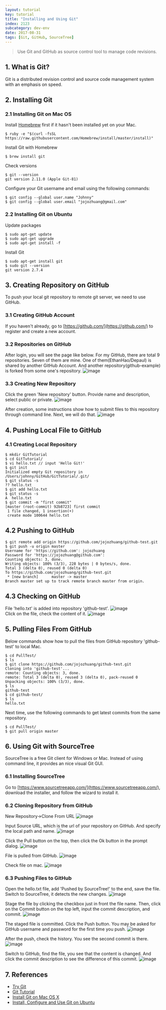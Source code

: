 ```yaml
---
layout: tutorial
key: tutorial
title: "Installing and Using Git"
index: 2123
subcategory: dev-env
date: 2017-08-31
tags: [Git, GitHub, SourceTree]
---
```


> Use Git and GitHub as source control tool to manage code revisions.

## 1. What is Git?
Git is a distributed revision control and source code management system with an emphasis on speed.

## 2. Installing Git
### 2.1 Installing Git on Mac OS
Install [Homebrew](https://brew.sh/) first if it hasn't been installed yet on your Mac.
```raw
$ ruby -e "$(curl -fsSL https://raw.githubusercontent.com/Homebrew/install/master/install)"
```
Install Git with Homebrew
```raw
$ brew install git
```

Check versions
```raw
$ git --version
git version 2.11.0 (Apple Git-81)
```
Configure your Git username and email using the following commands:
```raw
$ git config --global user.name "Johnny"
$ git config --global user.email "jojozhuang@gmail.com"
```

### 2.2 Installing Git on Ubuntu
Update packages
```raw
$ sudo apt-get update
$ sudo apt-get upgrade
$ sudo apt-get install -f
```

Install Git
```raw
$ sudo apt-get install git
$ sudo git --version
git version 2.7.4
```

## 3. Creating Repository on GitHub
To push your local git repository to remote git server, we need to use GitHub.
### 3.1 Creating GitHub Account
If you haven't already, go to [https://github.com/](https://github.com/) to register and create a new account.

### 3.2 Repositories on GitHub
After login, you will see the page like below. For my GitHub, there are total 9 repositories. Seven of them are mine. One of them(EthanHao/Depaul) is shared by another GitHub Account. And another repository(github-example) is forked from some one's repository.
![image](/assets/images/devops/2123/github.png)  

### 3.3 Creating New Repository
Click the green 'New repository' button. Provide name and description, select public or private.
![image](/assets/images/devops/2123/createrepo.png)  

After creation, some instructions show how to submit files to this repository through command line. Next, we will do that.
![image](/assets/images/devops/2123/repocreated.png)  

## 4. Pushing Local File to GitHub
### 4.1 Creating Local Repository
```raw
$ mkdir GitTutorial
$ cd GitTutorial/
$ vi hello.txt // input 'Hello Git!'
$ git init
Initialized empty Git repository in /Users/johnny/GitHub/GitTutorial/.git/
$ git status -s
?? hello.txt
$ git add hello.txt
$ git status -s
A  hello.txt
$ git commit -m "first commit"
[master (root-commit) 92b8723] first commit
 1 file changed, 1 insertion(+)
 create mode 100644 hello.txt
```
## 4.2 Pushing to GitHub
```raw
$ git remote add origin https://github.com/jojozhuang/github-test.git
$ git push -u origin master
Username for 'https://github.com': jojozhuang
Password for 'https://jojozhuang@github.com':
Counting objects: 3, done.
Writing objects: 100% (3/3), 228 bytes | 0 bytes/s, done.
Total 3 (delta 0), reused 0 (delta 0)
To https://github.com/jojozhuang/github-test.git
 * [new branch]      master -> master
Branch master set up to track remote branch master from origin.
```

## 4.3 Checking on GitHub
File 'hello.txt' is added into repository 'github-test'.
![image](/assets/images/devops/2123/pushed.png)  
Click on the file, check the content of it.
![image](/assets/images/devops/2123/content.png)  

## 5. Pulling Files From GitHub
Below commands show how to pull the files from GitHub repository 'github-test' to local Mac.
```raw
$ cd PullTest/
$ ls
$ git clone https://github.com/jojozhuang/github-test.git
Cloning into 'github-test'...
remote: Counting objects: 3, done.
remote: Total 3 (delta 0), reused 3 (delta 0), pack-reused 0
Unpacking objects: 100% (3/3), done.
$ ls
github-test
$ cd github-test/
$ ls
hello.txt
```

Next time, use the following commands to get latest commits from the same repository.
```raw
$ cd PullTest/
$ git pull origin master
```

## 6. Using Git with SourceTree
SourceTree is a free Git client for Windows or Mac. Instead of using command line, it provides an nice visual Git GUI.
### 6.1 Installing SourceTree
Go to [https://www.sourcetreeapp.com/](https://www.sourcetreeapp.com/), download the installer, and follow the wizard to install it.

### 6.2 Cloning Repository from GitHub
New Repository->Clone From URL
![image](/assets/images/devops/2123/sourcetree-repo.png)  

Input Source URL, which is the url of your repository on GitHub. And specify the local path and name.
![image](/assets/images/devops/2123/sourcetree-clone.png)  

Click the Pull button on the top, then click the Ok button in the prompt dialog.
![image](/assets/images/devops/2123/sourcetree-pull.png)  

File is pulled from GitHub.
![image](/assets/images/devops/2123/sourcetree-pulled.png)  

Check file on mac.
![image](/assets/images/devops/2123/sourcetree-fileonmac.png)  

### 6.3 Pushing Files to GitHub
Open the hello.txt file, add 'Pushed by SourceTree!' to the end, save the file.
Switch to SourceTree, it detects the new changes.
![image](/assets/images/devops/2123/sourcetree-filechanged.png)  

Stage the file by clicking the checkbox just in front the file name. Then, click on the Commit button on the top left, input the commit description, and commit.
![image](/assets/images/devops/2123/sourcetree-stagecommit.png)  

The staged file is committed. Click the Push button. You may be asked for GitHub username and password for the first time you push.
![image](/assets/images/devops/2123/sourcetree-push.png)  

After the push, check the history. You see the second commit is there.
![image](/assets/images/devops/2123/sourcetree-history.png)  

Switch to GitHub, find the file, you see that the content is changed. And click the commit description to see the difference of this commit.
![image](/assets/images/devops/2123/sourcetree-githubfile.png)  

## 7. References
* [Try Git](https://try.github.io/)
* [Git Tutorial](https://www.tutorialspoint.com/git/index.htm)
* [Install Git on Mac OS X](https://www.atlassian.com/git/tutorials/install-git)
* [Install, Configure and Use Git on Ubuntu](http://www.geeksforgeeks.org/how-to-install-configure-and-use-git-on-ubuntu/)
